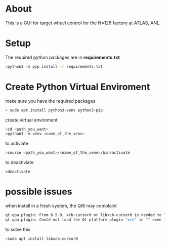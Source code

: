 # About

This is a GUI for target wheel control for the N=126 factory at ATLAS, ANL.

# Setup

The required python packages are in **requirements.txt**

```sh
>python3 -m pip install -r requirements.txt
```

# Create Python Virtual Enviroment

make sure you have the required packages
```sh
> sudo apt install python3-venv python3-pip
```

create virtual enviroment
```sh
>cd <path_you_want>
>python3 -m venv <name_of_the_venv>
```

to activiate
```sh
>source <path_you_want>/<name_of_the_vene>/bin/activate
```

to deactiviate
```
>deactivate
```

# possible issues

when install in a fresh system, the Qt6 may complaint
```sh
qt.qpa.plugin: From 6.5.0, xcb-cursor0 or libxcb-cursor0 is needed to load the Qt xcb platform plugin.
qt.qpa.plugin: Could not load the Qt platform plugin "xcb" in "" even though it was found.
```

to solve this 
```sh
>sudo apt install libxcb-cursor0
```